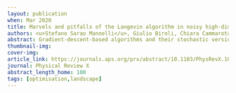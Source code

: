 ```yaml
---
layout: publication
when: Mar 2020
title: Marvels and pitfalls of the Langevin algorithm in noisy high-dimensional inference
authors: <u>Stefano Sarao Mannelli</u>, Giulio Biroli, Chiara Cammarota, Florent Krzakala, Pierfrancesco Urbani, Lenka Zdeborova
abstract: Gradient-descent-based algorithms and their stochastic versions have widespread applications in machine learning and statistical inference. In this work, we carry out an analytic study of the performance of the algorithm most commonly considered in physics, the Langevin algorithm, in the context of noisy high-dimensional inference. We employ the Langevin algorithm to sample the posterior probability measure for the spiked mixed matrix-tensor model. The typical behavior of this algorithm is described by a system of integrodifferential equations that we call the Langevin state evolution, whose solution is compared with the one of the state evolution of approximate message passing (AMP). Our results show that, remarkably, the algorithmic threshold of the Langevin algorithm is suboptimal with respect to the one given by AMP. This phenomenon is due to the residual glassiness present in that region of parameters. We also present a simple heuristic expression of the transition line, which appears to be in agreement with the numerical results.
thumbnail-img:
cover-img:
article_link: https://journals.aps.org/prx/abstract/10.1103/PhysRevX.10.011057
journal: Physical Review X
abstract_length_home: 100
tags: [optimisation,landscape]
---
```

